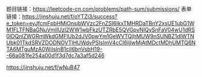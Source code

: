 题目链接：https://leetcode-cn.com/problems/path-sum/submissions/
表单链接：https://jinshuju.net/f/oYTZi3/success?e_token=eyJfcmFpbHMiOnsibWVzc2FnZSI6IkxTMHRDaTBnY2xsUE1ubG1WM1FLTFNBaGNuVmllUzl2WW1wbFkzUTZRbE5QVGpvNlQySnFaV04wU1dRS0lDQnlZWGRmWkdGMFlUb2dJV0pwYm1GeWVTQjhMUW9nSUNBZ1dIWTNUbk01TkdSRVZDODNOVTlHUWdvPSIsImV4cCI6IjIwMjAtMDctMDhUMTQ6NTA6MTguMzA0WiIsInB1ciI6bnVsbH19--66a081fe254a00d1f3d7dc7a3af5d246

https://jinshuju.net/f/wNuB47
